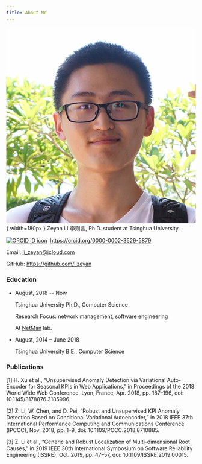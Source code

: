 ```yaml
---
title: About Me
---
```

![](/img/avatar.png){ width=180px }
Zeyan LI 李则言, Ph.D. student at Tsinghua University.
<div itemscope itemtype="https://schema.org/Person"><a itemprop="sameAs" content="https://orcid.org/0000-0002-3529-5879" href="https://orcid.org/0000-0002-3529-5879" target="orcid.widget" rel="me noopener noreferrer" style="vertical-align:top;"><img src="https://orcid.org/sites/default/files/images/orcid_16x16.png" style="width:1em;margin-right:.5em;" alt="ORCID iD icon">https://orcid.org/0000-0002-3529-5879</a></div>

Email: [li_zeyan@icloud.com](mailto:li_zeyan@icloud.com)

GitHub: <https://github.com/lizeyan>



### Education

-   August, 2018 -- Now

    Tsinghua University Ph.D., Computer Science 

    Research Focus: network management, software engineering 

    At [NetMan](<https://netman.aiops.org/>) lab.

-   August, 2014 – June 2018

    Tsinghua University B.E., Computer Science

### Publications


[1] H. Xu et al., “Unsupervised Anomaly Detection via Variational Auto-Encoder for Seasonal KPIs in Web Applications,” in Proceedings of the 2018 World Wide Web Conference, Lyon, France, Apr. 2018, pp. 187–196, doi: 10.1145/3178876.3185996.

[2] Z. Li, W. Chen, and D. Pei, “Robust and Unsupervised KPI Anomaly Detection Based on Conditional Variational Autoencoder,” in 2018 IEEE 37th International Performance Computing and Communications Conference (IPCCC), Nov. 2018, pp. 1–9, doi: 10.1109/PCCC.2018.8710885.

[3] Z. Li et al., “Generic and Robust Localization of Multi-dimensional Root Causes,” in 2019 IEEE 30th International Symposium on Software Reliability Engineering (ISSRE), Oct. 2019, pp. 47–57, doi: 10.1109/ISSRE.2019.00015.
